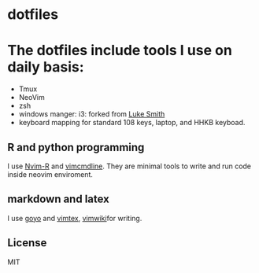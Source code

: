 # dotfiles
# The dotfiles include tools I use on daily basis:
* Tmux
* NeoVim
* zsh
* windows manger: i3: forked from [Luke Smith](https://github.com/LukeSmithxyz/voidrice/blob/master/.config/i3/config)
* keyboard mapping for standard 108 keys, laptop, and HHKB keyboad.

## R and python programming
I use [Nvim-R](https://github.com/jalvesaq/Nvim-R) and [vimcmdline](https://github.com/jalvesaq/vimcmdline).
They are minimal tools to write and run code inside neovim enviroment.  

## markdown and latex
I use [goyo](https://github.com/junegunn/goyo.vim) and [vimtex](https://github.com/lervag/vimtex), [vimwiki](https://github.com/vimwiki/vimwiki)for writing. 



License
-------

MIT
